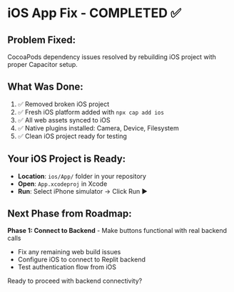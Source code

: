 # iOS App Fix - COMPLETED ✅

## Problem Fixed:
CocoaPods dependency issues resolved by rebuilding iOS project with proper Capacitor setup.

## What Was Done:
1. ✅ Removed broken iOS project
2. ✅ Fresh iOS platform added with `npx cap add ios`
3. ✅ All web assets synced to iOS
4. ✅ Native plugins installed: Camera, Device, Filesystem
5. ✅ Clean iOS project ready for testing

## Your iOS Project is Ready:
- **Location**: `ios/App/` folder in your repository
- **Open**: `App.xcodeproj` in Xcode
- **Run**: Select iPhone simulator → Click Run ▶️

## Next Phase from Roadmap:
**Phase 1: Connect to Backend** - Make buttons functional with real backend calls
- Fix any remaining web build issues
- Configure iOS to connect to Replit backend
- Test authentication flow from iOS

Ready to proceed with backend connectivity?